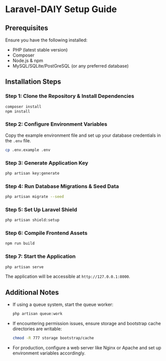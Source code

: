 # Laravel-DAIY Setup Guide

## Prerequisites

Ensure you have the following installed:

-   PHP (latest stable version)
-   Composer
-   Node.js & npm
-   MySQL/SQLite/PostGreSQL (or any preferred database)

## Installation Steps

### Step 1: Clone the Repository & Install Dependencies

```sh
composer install
npm install
```

### Step 2: Configure Environment Variables

Copy the example environment file and set up your database credentials in the `.env` file.

```sh
cp .env.example .env
```

### Step 3: Generate Application Key

```sh
php artisan key:generate
```

### Step 4: Run Database Migrations & Seed Data

```sh
php artisan migrate --seed
```

### Step 5: Set Up Laravel Shield

```sh
php artisan shield:setup
```

### Step 6: Compile Frontend Assets

```sh
npm run build
```

### Step 7: Start the Application

```sh
php artisan serve
```

The application will be accessible at `http://127.0.0.1:8000`.

## Additional Notes

-   If using a queue system, start the queue worker:
    ```sh
    php artisan queue:work
    ```
-   If encountering permission issues, ensure storage and bootstrap cache directories are writable:
    ```sh
    chmod -R 777 storage bootstrap/cache
    ```
-   For production, configure a web server like Nginx or Apache and set up environment variables accordingly.
